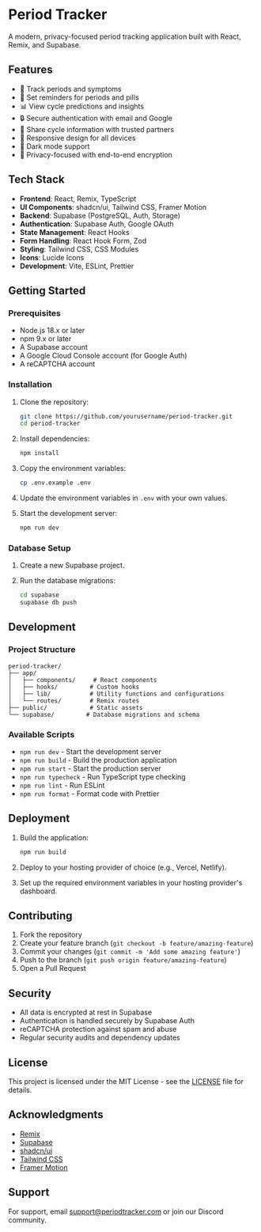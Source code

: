# Period Tracker

A modern, privacy-focused period tracking application built with React, Remix, and Supabase.

## Features

- 📅 Track periods and symptoms
- 🔔 Set reminders for periods and pills
- 📊 View cycle predictions and insights
- 🔒 Secure authentication with email and Google
- 🤝 Share cycle information with trusted partners
- 📱 Responsive design for all devices
- 🌙 Dark mode support
- 🔐 Privacy-focused with end-to-end encryption

## Tech Stack

- **Frontend**: React, Remix, TypeScript
- **UI Components**: shadcn/ui, Tailwind CSS, Framer Motion
- **Backend**: Supabase (PostgreSQL, Auth, Storage)
- **Authentication**: Supabase Auth, Google OAuth
- **State Management**: React Hooks
- **Form Handling**: React Hook Form, Zod
- **Styling**: Tailwind CSS, CSS Modules
- **Icons**: Lucide Icons
- **Development**: Vite, ESLint, Prettier

## Getting Started

### Prerequisites

- Node.js 18.x or later
- npm 9.x or later
- A Supabase account
- A Google Cloud Console account (for Google Auth)
- A reCAPTCHA account

### Installation

1. Clone the repository:
   ```bash
   git clone https://github.com/yourusername/period-tracker.git
   cd period-tracker
   ```

2. Install dependencies:
   ```bash
   npm install
   ```

3. Copy the environment variables:
   ```bash
   cp .env.example .env
   ```

4. Update the environment variables in `.env` with your own values.

5. Start the development server:
   ```bash
   npm run dev
   ```

### Database Setup

1. Create a new Supabase project.

2. Run the database migrations:
   ```bash
   cd supabase
   supabase db push
   ```

## Development

### Project Structure

```
period-tracker/
├── app/
│   ├── components/     # React components
│   ├── hooks/         # Custom hooks
│   ├── lib/           # Utility functions and configurations
│   └── routes/        # Remix routes
├── public/            # Static assets
└── supabase/         # Database migrations and schema
```

### Available Scripts

- `npm run dev` - Start the development server
- `npm run build` - Build the production application
- `npm run start` - Start the production server
- `npm run typecheck` - Run TypeScript type checking
- `npm run lint` - Run ESLint
- `npm run format` - Format code with Prettier

## Deployment

1. Build the application:
   ```bash
   npm run build
   ```

2. Deploy to your hosting provider of choice (e.g., Vercel, Netlify).

3. Set up the required environment variables in your hosting provider's dashboard.

## Contributing

1. Fork the repository
2. Create your feature branch (`git checkout -b feature/amazing-feature`)
3. Commit your changes (`git commit -m 'Add some amazing feature'`)
4. Push to the branch (`git push origin feature/amazing-feature`)
5. Open a Pull Request

## Security

- All data is encrypted at rest in Supabase
- Authentication is handled securely by Supabase Auth
- reCAPTCHA protection against spam and abuse
- Regular security audits and dependency updates

## License

This project is licensed under the MIT License - see the [LICENSE](LICENSE) file for details.

## Acknowledgments

- [Remix](https://remix.run/)
- [Supabase](https://supabase.io/)
- [shadcn/ui](https://ui.shadcn.com/)
- [Tailwind CSS](https://tailwindcss.com/)
- [Framer Motion](https://www.framer.com/motion/)

## Support

For support, email support@periodtracker.com or join our Discord community.